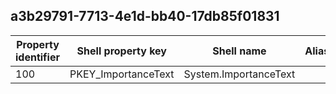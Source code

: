 ## a3b29791-7713-4e1d-bb40-17db85f01831

Property identifier | Shell property key | Shell name | Alias
--- | --- | --- | ---
100 | PKEY_ImportanceText | System.ImportanceText | 

